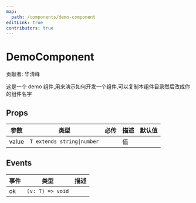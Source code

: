 ```yaml
---
map:
  path: /components/demo-component
editLink: true
contributors: true
---
```


# DemoComponent

贡献者: 华清峰

这是一个 demo 组件,用来演示如何开发一个组件,可以复制本组件目录然后改成你的组件名字

<demo src="./demo/base.vue"
  language="vue"
  title="基本"
  desc="这是一个 demo 组件"></demo>

## Props

| 参数  | 类型                       | 必传 | 描述 | 默认值 |
| ----- | -------------------------- | ---- | ---- | ------ |
| value | `T extends string\|number` |    | 值   |

## Events

| 事件 | 类型             | 描述 |
| ---- | ---------------- | ---- |
| ok   | `(v: T) => void` |
